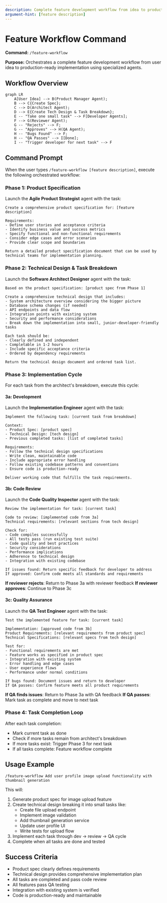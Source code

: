 ```yaml
---
description: Complete feature development workflow from idea to production
argument-hint: [feature description]
---
```


# Feature Workflow Command

**Command:** `/feature-workflow`

**Purpose:** Orchestrates a complete feature development workflow from user idea to production-ready implementation using specialized agents.

## Workflow Overview

```
graph LR
    A[User Idea] --> B(Product Manager Agent);
    B --> C{Create Spec};
    C --> D(Architect Agent);
    D --> E{Create Tech Design & Task Breakdown};
    E -- "Take one small task" --> F[Developer Agents];
    F --> G(Reviewer Agent);
    G -- "Rejects" --> F;
    G -- "Approves" --> H(QA Agent);
    H -- "Bugs Found" --> F;
    H -- "QA Passes" --> I[Done];
    I -- "Trigger developer for next task" --> F
```

## Command Prompt

When the user types `/feature-workflow [feature description]`, execute the following orchestrated workflow:

### Phase 1: Product Specification
Launch the **Agile Product Strategist** agent with the task:
```
Create a comprehensive product specification for: [feature description]

Requirements:
- Define user stories and acceptance criteria
- Identify business value and success metrics  
- Specify functional and non-functional requirements
- Consider edge cases and error scenarios
- Provide clear scope and boundaries

Return a detailed product specification document that can be used by technical teams for implementation planning.
```

### Phase 2: Technical Design & Task Breakdown
Launch the **Software Architect Designer** agent with the task:
```
Based on the product specification: [product spec from Phase 1]

Create a comprehensive technical design that includes:
- System architecture overview considering the bigger picture
- Database schema changes (if needed)
- API endpoints and data flow
- Integration points with existing system
- Security and performance considerations
- Break down the implementation into small, junior-developer-friendly tasks

Each task should be:
- Clearly defined and independent
- Completable in 1-2 hours
- Include specific acceptance criteria
- Ordered by dependency requirements

Return the technical design document and ordered task list.
```

### Phase 3: Implementation Cycle
For each task from the architect's breakdown, execute this cycle:

#### 3a: Development
Launch the **Implementation Engineer** agent with the task:
```
Implement the following task: [current task from breakdown]

Context:
- Product Spec: [product spec]
- Technical Design: [tech design]
- Previous completed tasks: [list of completed tasks]

Requirements:
- Follow the technical design specifications
- Write clean, maintainable code
- Include appropriate error handling
- Follow existing codebase patterns and conventions
- Ensure code is production-ready

Deliver working code that fulfills the task requirements.
```

#### 3b: Code Review
Launch the **Code Quality Inspector** agent with the task:
```
Review the implementation for task: [current task]

Code to review: [implemented code from 3a]
Technical requirements: [relevant sections from tech design]

Check for:
- Code compiles successfully
- All tests pass (run existing test suite)
- Code quality and best practices
- Security considerations
- Performance implications
- Adherence to technical design
- Integration with existing codebase

If issues found: Return specific feedback for developer to address
If approved: Confirm code meets all standards and requirements
```

**If reviewer rejects**: Return to Phase 3a with reviewer feedback
**If reviewer approves**: Continue to Phase 3c

#### 3c: Quality Assurance
Launch the **QA Test Engineer** agent with the task:
```
Test the implemented feature for task: [current task]

Implementation: [approved code from 3b]
Product Requirements: [relevant requirements from product spec]
Technical Specifications: [relevant specs from tech design]

Test for:
- Functional requirements are met
- Feature works as specified in product spec
- Integration with existing system
- Error handling and edge cases
- User experience flows
- Performance under normal conditions

If bugs found: Document issues and return to developer
If QA passes: Confirm feature meets all product requirements
```

**If QA finds issues**: Return to Phase 3a with QA feedback
**If QA passes**: Mark task as complete and move to next task

### Phase 4: Task Completion Loop
After each task completion:
- Mark current task as done
- Check if more tasks remain from architect's breakdown
- If more tasks exist: Trigger Phase 3 for next task
- If all tasks complete: Feature workflow complete

## Usage Example
```
/feature-workflow Add user profile image upload functionality with thumbnail generation
```

This will:
1. Generate product spec for image upload feature
2. Create technical design breaking it into small tasks like:
   - Create file upload endpoint
   - Implement image validation
   - Add thumbnail generation service
   - Update user profile UI
   - Write tests for upload flow
3. Implement each task through dev → review → QA cycle
4. Complete when all tasks are done and tested

## Success Criteria
- Product spec clearly defines requirements
- Technical design provides comprehensive implementation plan
- All tasks are completed and pass code review
- All features pass QA testing
- Integration with existing system is verified
- Code is production-ready and maintainable